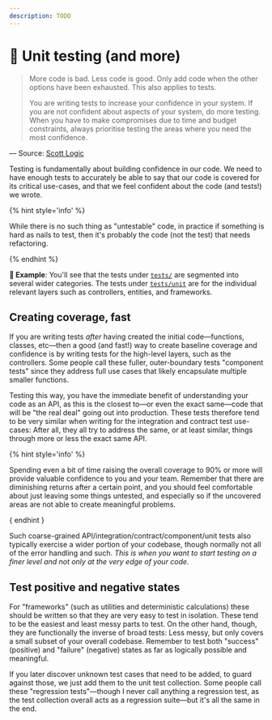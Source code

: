 ```yaml
---
description: TODO
---
```


# 🧪 Unit testing (and more)

> More code is bad. Less code is good. Only add code when the other options have been exhausted. This also applies to tests.
>
> You are writing tests to increase your confidence in your system. If you are not confident about aspects of your system, do more testing. When you have to make compromises due to time and budget constraints, always prioritise testing the areas where you need the most confidence.

— Source: [Scott Logic](https://blog.scottlogic.com/2018/03/12/testing-confidence-engineering.html)

Testing is fundamentally about building confidence in our code. We need to have enough tests to accurately be able to say that our code is covered for its critical use-cases, and that we feel confident about the code (and tests!) we wrote.

{% hint style='info' %}

While there is no such thing as "untestable" code, in practice if something is hard as nails to test, then it's probably the code (not the test) that needs refactoring.

{% endhint %}

**🎯 Example**: You'll see that the tests under [`tests/`](https://github.com/mikaelvesavuori/better-apis-workshop/tree/main/tests) are segmented into several wider categories. The tests under [`tests/unit`](https://github.com/mikaelvesavuori/better-apis-workshop/tree/main/tests/unit) are for the individual relevant layers such as controllers, entities, and frameworks.

## Creating coverage, fast

If you are writing tests _after_ having created the initial code—functions, classes, etc—then a good (and fast!) way to create baseline coverage and confidence is by writing tests for the high-level layers, such as the controllers. Some people call these fuller, outer-boundary tests "component tests" since they address full use cases that likely encapsulate multiple smaller functions.

Testing this way, you have the immediate benefit of understanding your code as an API, as this is the closest to—or even the exact same—code that will be "the real deal" going out into production. These tests therefore tend to be very similar when writing for the integration and contract test use-cases: After all, they all try to address the same, or at least similar, things through more or less the exact same API.

{% hint style='info' %}

Spending even a bit of time raising the overall coverage to 90% or more will provide valuable confidence to you and your team. Remember that there are diminishing returns after a certain point, and you should feel comfortable about just leaving some things untested, and especially so if the uncovered areas are not able to create meaningful problems.

{ endhint }

Such coarse-grained API/integration/contract/component/unit tests also typically exercise a wider portion of your codebase, though normally not all of the error handling and such. _This is when you want to start testing on a finer level and not only at the very edge of your code._

## Test positive and negative states

For "frameworks" (such as utilities and deterministic calculations) these should be written so that they are very easy to test in isolation. These tend to be the easiest and least messy parts to test. On the other hand, though, they are functionally the inverse of broad tests: Less messy, but only covers a small subset of your overall codebase. Remember to test both "success" (positive) and "failure" (negative) states as far as logically possible and meaningful.

If you later discover unknown test cases that need to be added, to guard against those, we just add them to the unit test collection. Some people call these "regression tests"—though I never call anything a regression test, as the test collection overall acts as a regression suite—but it's all the same in the end.
